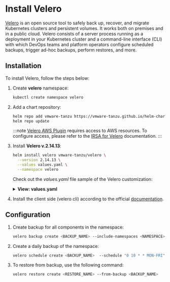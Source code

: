 # Install Velero

[Velero](https://velero.io/) is an open source tool to safely back up, recover, and migrate Kubernetes clusters and persistent volumes.
It works both on premises and in a public cloud. Velero consists of a server process running as a deployment in your
Kubernetes cluster and a command-line interface (CLI) with which DevOps teams and platform operators configure scheduled
backups, trigger ad-hoc backups, perform restores, and more.

## Installation

To install Velero, follow the steps below:

1. Create **velero** namespace:

    ```bash
    kubectl create namespace velero
    ```

2. Add a chart repository:

    ```bash
    helm repo add vmware-tanzu https://vmware-tanzu.github.io/helm-charts
    helm repo update
    ```

    :::note
      [Velero AWS Plugin](https://github.com/vmware-tanzu/velero-plugin-for-aws) requires access to AWS resources.
      To configure access, please refer to the [IRSA for Velero](velero-irsa.md) documentation.
    :::

3. Install **Velero v.2.14.13**:

    ```bash
    helm install velero vmware-tanzu/velero \
      --version 2.14.13 \
      --values values.yaml \
      --namespace velero
    ```

    Check out the _values.yaml_ file sample of the Velero customization:

    <details>

    <summary><b>View: values.yaml</b></summary>

    ```yaml
    image:
      repository: velero/velero
      tag: v1.5.3
    securityContext:
      fsGroup: 65534
    restic:
      securityContext:
        fsGroup: 65534
    serviceAccount:
      server:
        create: true
        name: edp-velero
          annotations:
            eks.amazonaws.com/role-arn: "arn:aws:iam::<AWS_ACCOUNT_ID>:role/AWSIRSA‹CLUSTER_NAME›‹VELERO_NAMESPACE›Velero"
    credentials:
      useSecret: false
    configuration:
      provider: aws
      backupStorageLocation:
        name: default
        bucket: velero-<CLUSTER_NAME>
        config:
          region: eu-central-1
      volumeSnapshotLocation:
        name: default
        config:
          region: <AWS_REGION>
    initContainers:
      - name: velero-plugin-for-aws
        image: velero/velero-plugin-for-aws:v1.1.0
        volumeMounts:
          - mountPath: /target
            name: plugins
    ```

    </details>

4. Install the client side (velero cli) according to the official [documentation](https://velero.io/docs/v1.5/basic-install/).

## Configuration

1. Create backup for all components in the namespace:

    ```bash
    velero backup create <BACKUP_NAME> --include-namespaces <NAMESPACE>
    ```

2. Create a daily backup of the namespace:

    ```bash
    velero schedule create <BACKUP_NAME>  --schedule "0 10 * * MON-FRI" --include-namespaces <NAMESPACE> --ttl 120h0m0s
    ```

3. To restore from backup, use the following command:

    ```bash
    velero restore create <RESTORE_NAME> --from-backup <BACKUP_NAME>
    ```
